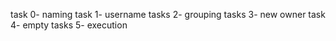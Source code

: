task 0- naming
task 1- username
tasks 2- grouping
tasks 3- new owner
task 4- empty
tasks 5- execution
